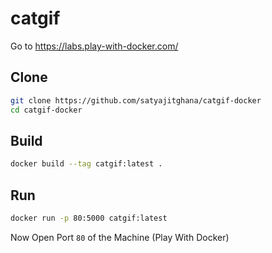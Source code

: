 # catgif

Go to <https://labs.play-with-docker.com/>

## Clone

```bash
git clone https://github.com/satyajitghana/catgif-docker
cd catgif-docker
```

## Build

```bash
docker build --tag catgif:latest .
```

## Run

```bash
docker run -p 80:5000 catgif:latest
```

Now Open Port `80` of the Machine (Play With Docker)
